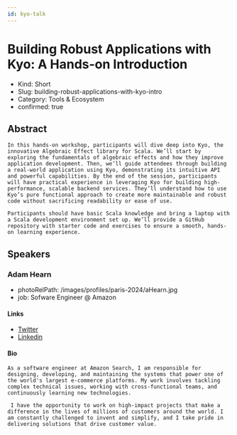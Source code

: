 ```yaml
---
id: kyo-talk
---
```


# Building Robust Applications with Kyo: A Hands-on Introduction

- Kind: Short
- Slug: building-robust-applications-with-kyo-intro
- Category: Tools & Ecosystem
- confirmed: true

## Abstract

```
In this hands-on workshop, participants will dive deep into Kyo, the innovative Algebraic Effect library for Scala. We’ll start by exploring the fundamentals of algebraic effects and how they improve application development. Then, we’ll guide attendees through building a real-world application using Kyo, demonstrating its intuitive API and powerful capabilities. By the end of the session, participants will have practical experience in leveraging Kyo for building high-performance, scalable backend services. They’ll understand how to use Kyo’s pure functional approach to create more maintainable and robust code without sacrificing readability or ease of use.

Participants should have basic Scala knowledge and bring a laptop with a Scala development environment set up. We’ll provide a GitHub repository with starter code and exercises to ensure a smooth, hands-on learning experience.
```

## Speakers

### Adam Hearn

- photoRelPath: /images/profiles/paris-2024/aHearn.jpg
- job: Sofware Engineer @ Amazon

#### Links

- [Twitter](http://twitter.com/adamhearn_)
- [Linkedin](https://www.linkedin.com/in/adam-hearn/)

#### Bio

```
As a software engineer at Amazon Search, I am responsible for designing, developing, and maintaining the systems that power one of the world's largest e-commerce platforms. My work involves tackling complex technical issues, working with cross-functional teams, and continuously learning new technologies.

 I have the opportunity to work on high-impact projects that make a difference in the lives of millions of customers around the world. I am constantly challenged to invent and simplify, and I take pride in delivering solutions that drive customer value.
```
